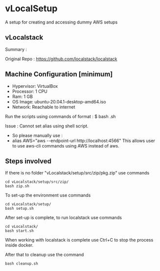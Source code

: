 # vLocalSetup
A setup for creating and accessing dummy AWS setups 

## vLocalstack

Summary :

Original Repo : https://github.com/localstack/localstack

## Machine Configuration [minimum]
 - Hypervisor: VirtualBox
 - Processor: 1 CPU
 - Ram: 1 GB
 - OS Image: ubuntu-20.04.1-desktop-amd64.iso
 - Network: Reachable to internet

Run the scripts using commands of format : $ bash <file-name>.sh

Issue : Cannot set alias using shell script.
 - So please manually use :
 - alias AWS="aws --endpoint-url http://localhost:4566"
This allows user to use aws-cli commands using AWS instead of aws.

## Steps involved

If there is no folder "vLocalstack/setup/src/zip/pkg.zip" use commands
```
cd vLocalstack/setup/src/zip/
bash zip.sh
```

To set-up the environment use commands
```
cd vLocalstack/setup/
bash setup.sh
```

After set-up is complete, to run localstack use commands
```
cd vLocalstack/
bash start.sh
```

When working with localstack is complete
use Ctrl+C to stop the process inside docker.

After that to cleanup use the command
```
bash cleanup.sh
```
